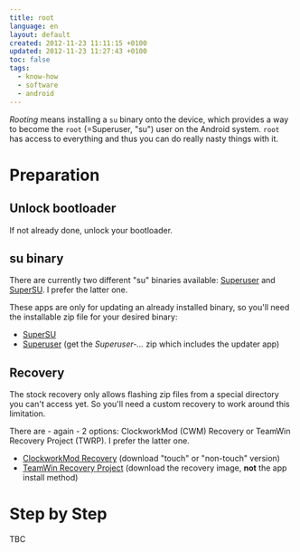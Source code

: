```yaml
---
title: root
language: en
layout: default
created: 2012-11-23 11:11:15 +0100
updated: 2012-11-23 11:27:43 +0100
toc: false
tags:
  - know-how
  - software
  - android
---
```

*Rooting* means installing a `su` binary onto the device, which provides a way to become the `root` (=Superuser, "su")
user on the Android system. `root` has access to everything and thus you can do really nasty things with it.


Preparation
===========

Unlock bootloader
-----------------

If not already done, unlock your bootloader.


su binary
---------

There are currently two different "su" binaries available: [Superuser](https://play.google.com/store/apps/details?id=com.noshufou.android.su)
and [SuperSU](https://play.google.com/store/apps/details?id=eu.chainfire.supersu). I prefer the latter one.

These apps are only for updating an already installed binary, so you'll need the installable zip file for your desired binary:

* [SuperSU](http://forum.xda-developers.com/showthread.php?t=1538053)
* [Superuser](http://androidsu.com/superuser/) (get the *Superuser-…* zip which includes the updater app)


Recovery
--------

The stock recovery only allows flashing zip files from a special directory you can't access yet. So you'll need a
custom recovery to work around this limitation.

There are - again - 2 options: ClockworkMod (CWM) Recovery or TeamWin Recovery Project (TWRP). I prefer the latter one.

* [ClockworkMod Recovery](http://www.clockworkmod.com/rommanager) (download "touch" or "non-touch" version)
* [TeamWin Recovery Project](http://teamw.in/twrp_view_all_devices) (download the recovery image, **not** the app install method)


Step by Step
============

TBC
